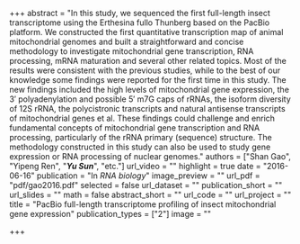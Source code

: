 +++
abstract = "In this study, we sequenced the first full-length insect transcriptome using the Erthesina fullo Thunberg based on the PacBio platform. We constructed the first quantitative transcription map of animal mitochondrial genomes and built a straightforward and concise methodology to investigate mitochondrial gene transcription, RNA processing, mRNA maturation and several other related topics. Most of the results were consistent with the previous studies, while to the best of our knowledge some findings were reported for the first time in this study. The new findings included the high levels of mitochondrial gene expression, the 3′ polyadenylation and possible 5′ m7G caps of rRNAs, the isoform diversity of 12S rRNA, the polycistronic transcripts and natural antisense transcripts of mitochondrial genes et al. These findings could challenge and enrich fundamental concepts of mitochondrial gene transcription and RNA processing, particularly of the rRNA primary (sequence) structure. The methodology constructed in this study can also be used to study gene expression or RNA processing of nuclear genomes."
authors = ["Shan Gao", "Yipeng Ren", "***Yu Sun***", "etc."]
url_video = ""
highlight = true
date = "2016-06-16"
publication = "In *RNA biology*"
image_preview = ""
url_pdf = "pdf/gao2016.pdf"
selected = false
url_dataset = ""
publication_short = ""
url_slides = ""
math = false
abstract_short = ""
url_code = ""
url_project = ""
title = "PacBio full-length transcriptome profiling of insect mitochondrial gene expression"
publication_types = ["2"]
image = ""

+++

